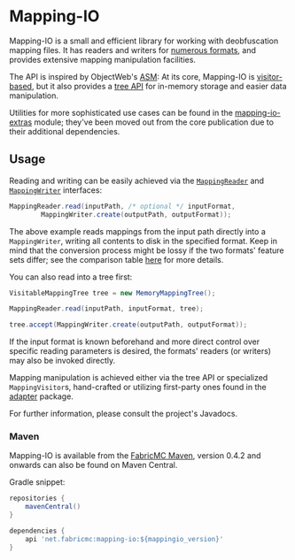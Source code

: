 # Mapping-IO
Mapping-IO is a small and efficient library for working with deobfuscation mapping files. It has readers and writers for [numerous formats](./src/main/java/net/fabricmc/mappingio/format/MappingFormat.java), and provides extensive mapping manipulation facilities.

The API is inspired by ObjectWeb's [ASM](https://asm.ow2.io/): At its core, Mapping-IO is [visitor-based](./src/main/java/net/fabricmc/mappingio/MappingVisitor.java), but it also provides a [tree API](./src/main/java/net/fabricmc/mappingio/tree/) for in-memory storage and easier data manipulation.

Utilities for more sophisticated use cases can be found in the [mapping-io-extras](./mapping-io-extras/) module; they've been moved out from the core publication due to their additional dependencies.


## Usage
Reading and writing can be easily achieved via the [`MappingReader`](./src/main/java/net/fabricmc/mappingio/MappingReader.java) and [`MappingWriter`](./src/main/java/net/fabricmc/mappingio/MappingWriter.java) interfaces:
```java
MappingReader.read(inputPath, /* optional */ inputFormat,
		MappingWriter.create(outputPath, outputFormat));
```

The above example reads mappings from the input path directly into a `MappingWriter`, writing all contents to disk in the specified format.
Keep in mind that the conversion process might be lossy if the two formats' feature sets differ; see the comparison table [here](./src/main/java/net/fabricmc/mappingio/format/MappingFormat.java) for more details.

You can also read into a tree first:
```java
VisitableMappingTree tree = new MemoryMappingTree();

MappingReader.read(inputPath, inputFormat, tree);

tree.accept(MappingWriter.create(outputPath, outputFormat));
```

If the input format is known beforehand and more direct control over specific reading parameters is desired, the formats' readers (or writers) may also be invoked directly.

Mapping manipulation is achieved either via the tree API or specialized `MappingVisitor`s, hand-crafted or utilizing first-party ones found in the [adapter](./src/main/java/net/fabricmc/mappingio/adapter/) package.

For further information, please consult the project's Javadocs.


### Maven
Mapping-IO is available from the [FabricMC Maven](https://maven.fabricmc.net/net/fabricmc/mapping-io), version 0.4.2 and onwards can also be found on Maven Central.

Gradle snippet:
```gradle
repositories {
	mavenCentral()
}

dependencies {
	api 'net.fabricmc:mapping-io:${mappingio_version}'
}
```
